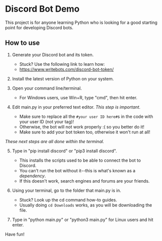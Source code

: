 # Discord Bot Demo
This project is for anyone learning Python who is looking for a good starting point for developing Discord bots.


## How to use

1. Generate your Discord bot and its token.
    - Stuck? Use the following link to learn how:
    - https://www.writebots.com/discord-bot-token/

2. Install the latest version of Python on your system.

3. Open your command line/terminal.
    - For Windows users, use Win+R, type "cmd", then hit enter.

4. Edit main.py in your preferred text editor. *This step is important.*
    - Make sure to replace all the `#your user ID here#`s in the code with your user ID (not your tag)!
    - Otherwise, the bot will not work properly :( so you better do it!
    - Make sure to add your bot token too, otherwise it won't run at all!
    
*These next steps are all done within the terminal.*

5. Type in "pip install discord" or "pip3 install discord".
    - This installs the scripts used to be able to connect the bot to Discord.
    - You can't run the bot without it--this is what's known as a *dependency*.
    - If this doesn't work, search engines and forums are your friends.

6. Using your terminal, go to the folder that main.py is in. 
    - Stuck? Look up the cd command how-to guides.
    - Usually doing `cd Downloads` works, as you will be downloading the file.

7. Type in "python main.py" or "python3 main.py" for Linux users and hit enter.

Have fun!
